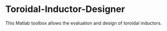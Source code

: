 # Toroidal-Inductor-Designer
 This Matlab toolbox allows the evaluation and design of toroidal inductors.
